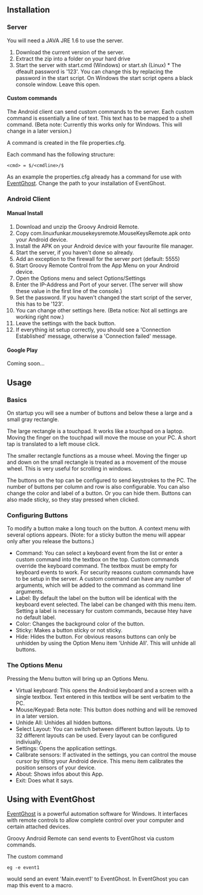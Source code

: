 ## Installation ##

### Server ###
You will need a JAVA JRE 1.6 to use the server.

  1. Download the current version of the server.
  1. Extract the zip into a folder on your hard drive
  1. Start the server with start.cmd (Windows) or start.sh (Linux)
    * The dfeault password is '123'. You can change this by replacing the password in the start script.
On Windows the start script opens a black console window. Leave this open.

#### Custom commands ####
The Android client can send custom commands to the server. Each custom command is essentially a line of text. This text has to be mapped to a shell command. (Beta note: Currently this works only for Windows. This will change in a later version.)

A command is created in the file properties.cfg.

Each command has the following structure:

`<cmd> = $/<cmdline>/$`

As an example the properties.cfg already has a command for use with [EventGhost](http://www.eventghost.org/). Change the path to your installation of EventGhost.

### Android Client ###
#### Manual Install ####

  1. Download and unzip the Groovy Android Remote.
  1. Copy com.linuxfunkar.mousekeysremote.MouseKeysRemote.apk onto your Android device.
  1. Install the APK on your Android device with your favourite file manager.
  1. Start the server, if you haven't done so already.
  1. Add an exception to the firewall for the server port (default: 5555)
  1. Start Groovy Remote Control from the App Menu on your Android device.
  1. Open the Options menu and select Options/Settings
  1. Enter the IP-Address and Port of your server. (The server will show these value in the first line of the console.)
  1. Set the password. If you haven't changed the start script of the server, this has to be '123'.
  1. You can change other settings here. (Beta notice: Not all settings are working right now.)
  1. Leave the settings with the back button.
  1. If everything ist setup correctly, you should see a 'Connection Established' message, otherwise a 'Connection failed' message.


#### Google Play ####
Coming soon...

## Usage ##
### Basics ###

On startup you will see a number of buttons and below these a large and a small gray rectangle.

The large rectangle is a touchpad. It works like a touchpad on a laptop. Moving the finger on the touchpad will move the mouse on your PC. A short tap is translated to a left mouse click.

The smaller rectangle functions as a mouse wheel. Moving the finger up and down on the small rectangle is treated as a movement of the mouse wheel. This is very useful for scrolling in windows.

The buttons on the top can be configured to send keystrokes to the PC. The number of buttons per column and row is also configurable. You can also change the color and label of a button. Or you can hide them. Buttons can also made sticky, so they stay pressed when clicked.

### Configuring Buttons ###
To modify a button make a long touch on the button. A context menu with several options appears. (Note: for a sticky button the menu will appear only after you release the buttons.)

  * Command: You can select a keyboard event from the list or enter a custom command into the textbox on the top. Custom commands override the keyboard command. The textbox must be empty for keyboard events to work. For security reasons custom commands have to be setup in the server. A custom command can have any number of arguments, which will be added to the command as command line arguments.
  * Label: By default the label on the button will be identical with the keyboard event selected. The label can be changed with this menu item. Setting a label is necessary for custom commands, because htey have no default label.
  * Color: Changes the background color of the button.
  * Sticky: Makes a button sticky or not sticky.
  * Hide: Hides the button. For obvious reasons buttons can only be unhidden by using the Option Menu item 'Unhide All'. This will unhide all buttons.

### The Options Menu ###
Pressing the Menu button will bring up an Options Menu.

  * Virtual keyboard: This opens the Android keyboard and a screen with a single textbox. Text entered in this textbox will be sent verbatim to the PC.
  * Mouse/Keypad: Beta note: This button does nothing and will be removed in a later version.
  * Unhide All: Unhides all hidden buttons.
  * Select Layout: You can switch between different button layouts. Up to 32 different layouts can be used. Every layout can be configured indiviually.
  * Settings: Opens the application settings.
  * Calibrate sensors: If activated in the settings, you can control the mouse cursor by tilting your Android device. This menu item calibrates the position sensors of your device.
  * About: Shows infos about this App.
  * Exit: Does what it says.

## Using with EventGhost ##
[EventGhost](http://www.eventghost.org/) is a powerful automation software for Windows. It interfaces with remote controls to allow complete control over your computer and certain attached devices.

Groovy Android Remote can send events to EventGhost via custom commands.

The custom command

`eg -e event1`

would send an event 'Main.event1' to EventGhost. In EventGhost you can map this event to a macro.